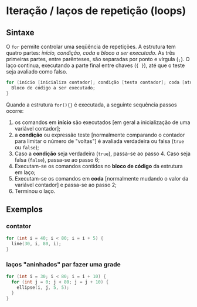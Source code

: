 # Iteração / laços de repetição (loops)

## Sintaxe

O `for` permite controlar uma seqüência de repetições. A estrutura tem quatro partes:
*início, condição, coda* e *bloco a ser executado*.
As três primeiras partes, entre parênteses, são separadas por ponto e vírgula (`;`).
O laço continua, executando a parte final entre chaves (`{ }`), até que o teste seja avaliado como falso.

```java   
for (início [inicializa contador]; condição [testa contador]; coda [atualiza contador]) {
  Bloco de código a ser executado;
}
```

Quando a estrutura `for(){}` é executada, a seguinte sequência passos ocorre: 
1. os comandos em **início** são executados [em geral a inicialização de uma variável contador];
2. a **condição** ou expressão teste [normalmente comparando o contador para limitar o número de "voltas"] é avaliada verdadeira ou falsa (`true` ou `false`);
3. Caso a **condição** seja verdadeira (`true`), passa-se ao passo 4. Caso seja falsa (`false`), passa-se ao passo 6;
4. Executam-se os comandos contidos no **bloco de código** da estrutura em laço; 
5. Executam-se os comandos em **coda** [normalmente mudando o valor da variável contador] e passa-se ao passo 2;
6. Terminou o laço.

## Exemplos

### contator 
```pde
for (int i = 40; i < 80; i = i + 5) { 
  line(30, i, 80, i); 
}
```

### laços "aninhados" par fazer uma grade

```pde
for (int i = 30; i < 80; i = i + 10) { 
  for (int j = 0; j < 80; j = j + 10) { 
    ellipse(i, j, 5, 5); 
  } 
}
```
